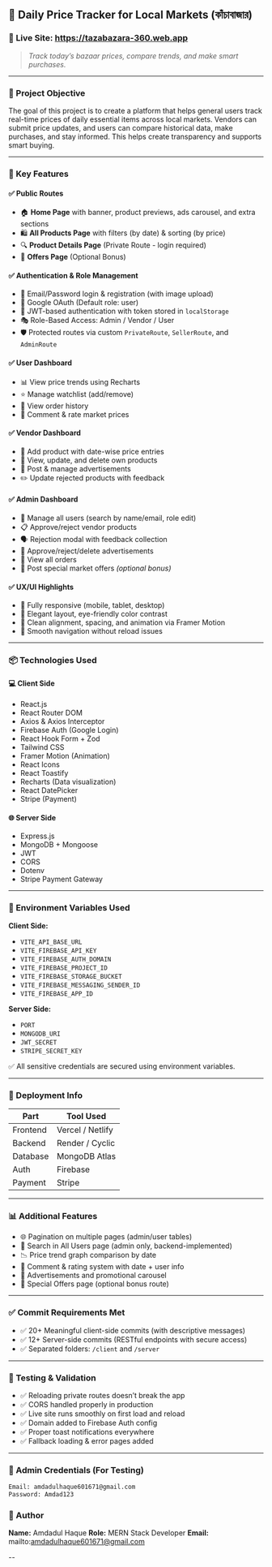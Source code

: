 ## 🛒 Daily Price Tracker for Local Markets (কাঁচাবাজার)

### 🔗 Live Site: https://tazabazara-360.web.app

> *Track today’s bazaar prices, compare trends, and make smart purchases.*

---

### 📌 Project Objective

The goal of this project is to create a platform that helps general users track real-time prices of daily essential items across local markets. Vendors can submit price updates, and users can compare historical data, make purchases, and stay informed. This helps create transparency and supports smart buying.

---

### 🔑 Key Features

#### ✅ Public Routes

* 🏠 **Home Page** with banner, product previews, ads carousel, and extra sections
* 🛍️ **All Products Page** with filters (by date) & sorting (by price)
* 🔍 **Product Details Page** (Private Route - login required)
* 🎁 **Offers Page** (Optional Bonus)

#### ✅ Authentication & Role Management

* 🔐 Email/Password login & registration (with image upload)
* 🔐 Google OAuth (Default role: user)
* 🧾 JWT-based authentication with token stored in `localStorage`
* 🎭 Role-Based Access: Admin / Vendor / User
* 🛡️ Protected routes via custom `PrivateRoute`, `SellerRoute`, and `AdminRoute`

#### ✅ User Dashboard

* 📊 View price trends using Recharts
* ⭐ Manage watchlist (add/remove)
* 🛒 View order history
* 💬 Comment & rate market prices

#### ✅ Vendor Dashboard

* 📝 Add product with date-wise price entries
* 🧺 View, update, and delete own products
* 📢 Post & manage advertisements
* ✏️ Update rejected products with feedback

#### ✅ Admin Dashboard

* 👥 Manage all users (search by name/email, role edit)
* 📋 Approve/reject vendor products
* 🗣️ Rejection modal with feedback collection
* 📢 Approve/reject/delete advertisements
* 🛒 View all orders
* 🎁 Post special market offers *(optional bonus)*

#### ✅ UX/UI Highlights

* 📱 Fully responsive (mobile, tablet, desktop)
* 🎨 Elegant layout, eye-friendly color contrast
* 🧭 Clean alignment, spacing, and animation via Framer Motion
* 🔄 Smooth navigation without reload issues

---

### 📦 Technologies Used

#### 💻 Client Side

* React.js
* React Router DOM
* Axios & Axios Interceptor
* Firebase Auth (Google Login)
* React Hook Form + Zod
* Tailwind CSS
* Framer Motion (Animation)
* React Icons
* React Toastify
* Recharts (Data visualization)
* React DatePicker
* Stripe (Payment)

#### 🌐 Server Side

* Express.js
* MongoDB + Mongoose
* JWT
* CORS
* Dotenv
* Stripe Payment Gateway

---

### 🔐 Environment Variables Used

**Client Side:**

* `VITE_API_BASE_URL`
* `VITE_FIREBASE_API_KEY`
* `VITE_FIREBASE_AUTH_DOMAIN`
* `VITE_FIREBASE_PROJECT_ID`
* `VITE_FIREBASE_STORAGE_BUCKET`
* `VITE_FIREBASE_MESSAGING_SENDER_ID`
* `VITE_FIREBASE_APP_ID`

**Server Side:**

* `PORT`
* `MONGODB_URI`
* `JWT_SECRET`
* `STRIPE_SECRET_KEY`

✅ All sensitive credentials are secured using environment variables.

---

### 🚀 Deployment Info

| Part     | Tool Used        |
| -------- | ---------------- |
| Frontend | Vercel / Netlify |
| Backend  | Render / Cyclic  |
| Database | MongoDB Atlas    |
| Auth     | Firebase         |
| Payment  | Stripe           |

---

### 📊 Additional Features

* 🌐 Pagination on multiple pages (admin/user tables)
* 🔎 Search in All Users page (admin only, backend-implemented)
* 📉 Price trend graph comparison by date
* 💬 Comment & rating system with date + user info
* 📢 Advertisements and promotional carousel
* 🎁 Special Offers page (optional bonus route)

---

### ✅ Commit Requirements Met

* ✅ 20+ Meaningful client-side commits (with descriptive messages)
* ✅ 12+ Server-side commits (RESTful endpoints with secure access)
* ✅ Separated folders: `/client` and `/server`

---

### 🧪 Testing & Validation

* ✅ Reloading private routes doesn’t break the app
* ✅ CORS handled properly in production
* ✅ Live site runs smoothly on first load and reload
* ✅ Domain added to Firebase Auth config
* ✅ Proper toast notifications everywhere
* ✅ Fallback loading & error pages added

---

### 👤 Admin Credentials (For Testing)

```txt
Email: amdadulhaque601671@gmail.com
Password: Amdad123
```

### 💬 Author

**Name:** Amdadul Haque
**Role:** MERN Stack Developer
**Email:** mailto:amdadulhaque601671@gmail.com

--
